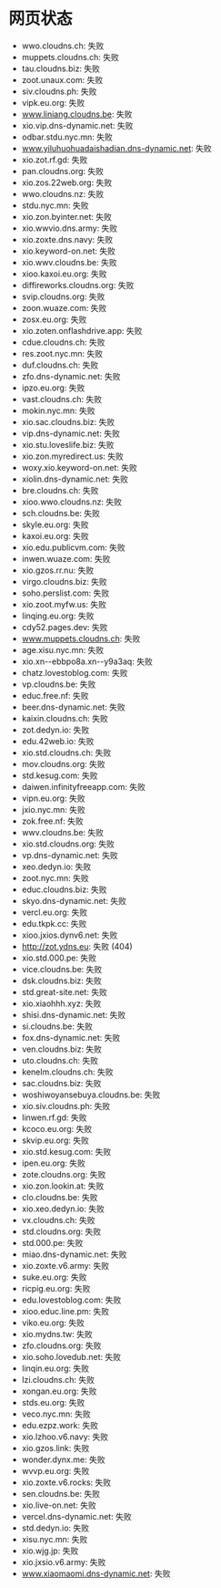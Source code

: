 # 网页状态
- wwo.cloudns.ch: 失败
- muppets.cloudns.ch: 失败
- tau.cloudns.biz: 失败
- zoot.unaux.com: 失败
- siv.cloudns.ph: 失败
- vipk.eu.org: 失败
- www.liniang.cloudns.be: 失败
- xio.vip.dns-dynamic.net: 失败
- odbar.stdu.nyc.mn: 失败
- www.yiluhuohuadaishadian.dns-dynamic.net: 失败
- xio.zot.rf.gd: 失败
- pan.cloudns.org: 失败
- xio.zos.22web.org: 失败
- wwo.cloudns.nz: 失败
- stdu.nyc.mn: 失败
- xio.zon.byinter.net: 失败
- xio.wwvio.dns.army: 失败
- xio.zoxte.dns.navy: 失败
- xio.keyword-on.net: 失败
- xio.wwv.cloudns.be: 失败
- xioo.kaxoi.eu.org: 失败
- diffireworks.cloudns.org: 失败
- svip.cloudns.org: 失败
- zoon.wuaze.com: 失败
- zosx.eu.org: 失败
- xio.zoten.onflashdrive.app: 失败
- cdue.cloudns.ch: 失败
- res.zoot.nyc.mn: 失败
- duf.cloudns.ch: 失败
- zfo.dns-dynamic.net: 失败
- ipzo.eu.org: 失败
- vast.cloudns.ch: 失败
- mokin.nyc.mn: 失败
- xio.sac.cloudns.biz: 失败
- vip.dns-dynamic.net: 失败
- xio.stu.loveslife.biz: 失败
- xio.zon.myredirect.us: 失败
- woxy.xio.keyword-on.net: 失败
- xiolin.dns-dynamic.net: 失败
- bre.cloudns.ch: 失败
- xioo.wwo.cloudns.nz: 失败
- sch.cloudns.be: 失败
- skyle.eu.org: 失败
- kaxoi.eu.org: 失败
- xio.edu.publicvm.com: 失败
- inwen.wuaze.com: 失败
- xio.gzos.rr.nu: 失败
- virgo.cloudns.biz: 失败
- soho.perslist.com: 失败
- xio.zoot.myfw.us: 失败
- linqing.eu.org: 失败
- cdy52.pages.dev: 失败
- www.muppets.cloudns.ch: 失败
- age.xisu.nyc.mn: 失败
- xio.xn--ebbpo8a.xn--y9a3aq: 失败
- chatz.lovestoblog.com: 失败
- vp.cloudns.be: 失败
- educ.free.nf: 失败
- beer.dns-dynamic.net: 失败
- kaixin.cloudns.ch: 失败
- zot.dedyn.io: 失败
- edu.42web.io: 失败
- xio.std.cloudns.ch: 失败
- mov.cloudns.org: 失败
- std.kesug.com: 失败
- daiwen.infinityfreeapp.com: 失败
- vipn.eu.org: 失败
- jxio.nyc.mn: 失败
- zok.free.nf: 失败
- wwv.cloudns.be: 失败
- xio.std.cloudns.org: 失败
- vp.dns-dynamic.net: 失败
- xeo.dedyn.io: 失败
- zoot.nyc.mn: 失败
- educ.cloudns.biz: 失败
- skyo.dns-dynamic.net: 失败
- vercl.eu.org: 失败
- edu.tkpk.cc: 失败
- xioo.jxios.dynv6.net: 失败
- http://zot.ydns.eu: 失败 (404)
- xio.std.000.pe: 失败
- vice.cloudns.be: 失败
- dsk.cloudns.biz: 失败
- std.great-site.net: 失败
- xio.xiaohhh.xyz: 失败
- shisi.dns-dynamic.net: 失败
- si.cloudns.be: 失败
- fox.dns-dynamic.net: 失败
- ven.cloudns.biz: 失败
- uto.cloudns.ch: 失败
- kenelm.cloudns.ch: 失败
- sac.cloudns.biz: 失败
- woshiwoyansebuya.cloudns.be: 失败
- xio.siv.cloudns.ph: 失败
- linwen.rf.gd: 失败
- kcoco.eu.org: 失败
- skvip.eu.org: 失败
- xio.std.kesug.com: 失败
- ipen.eu.org: 失败
- zote.cloudns.org: 失败
- xio.zon.lookin.at: 失败
- clo.cloudns.be: 失败
- xio.xeo.dedyn.io: 失败
- vx.cloudns.ch: 失败
- std.cloudns.org: 失败
- std.000.pe: 失败
- miao.dns-dynamic.net: 失败
- xio.zoxte.v6.army: 失败
- suke.eu.org: 失败
- ricpig.eu.org: 失败
- edu.lovestoblog.com: 失败
- xioo.educ.line.pm: 失败
- viko.eu.org: 失败
- xio.mydns.tw: 失败
- zfo.cloudns.org: 失败
- xio.soho.lovedub.net: 失败
- linqin.eu.org: 失败
- lzi.cloudns.ch: 失败
- xongan.eu.org: 失败
- stds.eu.org: 失败
- veco.nyc.mn: 失败
- edu.ezpz.work: 失败
- xio.lzhoo.v6.navy: 失败
- xio.gzos.link: 失败
- wonder.dynx.me: 失败
- wvvp.eu.org: 失败
- xio.zoxte.v6.rocks: 失败
- sen.cloudns.be: 失败
- xio.live-on.net: 失败
- vercel.dns-dynamic.net: 失败
- std.dedyn.io: 失败
- xisu.nyc.mn: 失败
- xio.wjg.jp: 失败
- xio.jxsio.v6.army: 失败
- www.xiaomaomi.dns-dynamic.net: 失败
